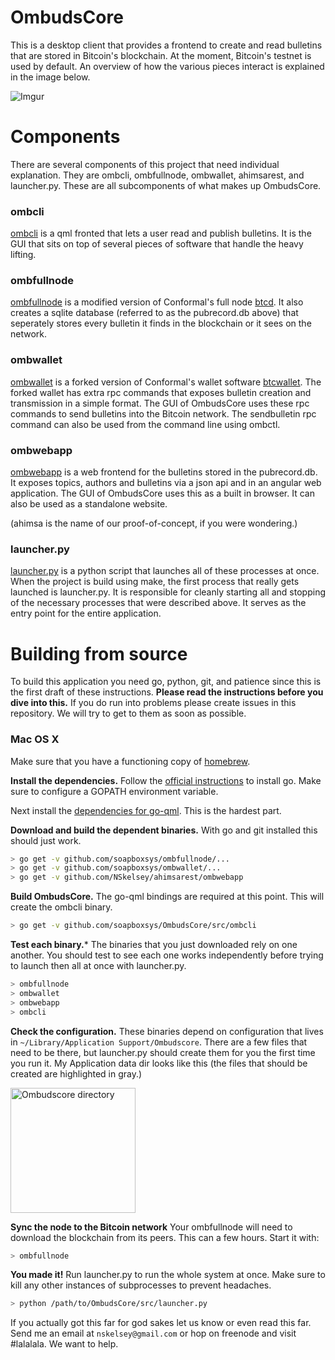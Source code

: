 # OmbudsCore
This is a desktop client that provides a frontend to create and read bulletins that are stored in Bitcoin's blockchain. 
At the moment, Bitcoin's testnet is used by default. An overview of how the various pieces interact is explained in the image below.

![Imgur](http://i.imgur.com/p9NIa7R.jpg)

Components
============
There are several components of this project that need individual explanation. They are ombcli, ombfullnode, ombwallet, ahimsarest, and launcher.py. 
These are all subcomponents of what makes up OmbudsCore.

### ombcli
[ombcli](https://github.com/soapboxsys/OmbudsCore/tree/master/src/ombcli)
is a qml fronted that lets a user read and publish bulletins. 
It is the GUI that sits on top of several pieces of software that handle the heavy lifting.

### ombfullnode
[ombfullnode]() is a modified version of Conformal's full node [btcd](http://github.com/btcsuite/btcd). 
It also creates a sqlite database (referred to as the pubrecord.db above) that seperately stores every bulletin it finds in the blockchain or it sees on the network.

### ombwallet
[ombwallet]() is a forked version of Conformal's wallet software [btcwallet](http://github.com/btcsuite/btcwallet).
The forked wallet has extra rpc commands that exposes bulletin creation and transmission in a simple format. 
The GUI of OmbudsCore uses these rpc commands to send bulletins into the Bitcoin network.
The sendbulletin rpc command can also be used from the command line using ombctl.

### ombwebapp
[ombwebapp](http://github.com/NSkelsey/ahimsarest/tree/master/ombwebapp) 
is a web frontend for the bulletins stored in the pubrecord.db. 
It exposes topics, authors and bulletins via a json api and in an angular web application.
The GUI of OmbudsCore uses this as a built in browser.
It can also be used as a standalone website.

(ahimsa is the name of our proof-of-concept, if you were wondering.)

### launcher.py
[launcher.py](https://github.com/soapboxsys/OmbudsCore/blob/master/src/launcher.py) 
is a python script that launches all of these processes at once. 
When the project is build using make, the first process that really gets launched is launcher.py.
It is responsible for cleanly starting all and stopping of the necessary processes that were described above.
It serves as the entry point for the entire application.


Building from source
====================

To build this application you need go, python, git, and patience since this is the first draft of these instructions. **Please read the instructions before you dive into this.** If you do run into problems please create issues in this repository. We will try to get to them as soon as possible.

### Mac OS X

Make sure that you have a functioning copy of [homebrew](http://brew.sh/).

**Install the dependencies.** Follow the [official instructions](https://golang.org/doc/install) to install go. Make sure to configure a GOPATH environment variable.

Next install the [dependencies for go-qml](https://github.com/go-qml/qml#requirements-on-mac-os-x). 
This is the hardest part.

**Download and build the dependent binaries.** With go and git installed this should just work.

```bash
> go get -v github.com/soapboxsys/ombfullnode/...
> go get -v github.com/soapboxsys/ombwallet/...
> go get -v github.com/NSkelsey/ahimsarest/ombwebapp
```

**Build OmbudsCore.** The go-qml bindings are required at this point. This will create the ombcli binary.

```bash
> go get -v github.com/soapboxsys/OmbudsCore/src/ombcli
```

**Test each binary.*** The binaries that you just downloaded rely on one another. 
You should test to see each one works independently before trying to launch then all at once with launcher.py.

```bash
> ombfullnode
> ombwallet
> ombwebapp
> ombcli
```

**Check the configuration.** These binaries depend on configuration that lives in `~/Library/Application Support/Ombudscore`. There are a few files that need to be there, but launcher.py should create them for you the first time you run it. My Application data dir looks like this (the files that should be created are highlighted in gray.)

<img src="http://i.imgur.com/T1k2wVN.png" alt="Ombudscore directory" style="height:200px;">

**Sync the node to the Bitcoin network** Your ombfullnode will need to download the blockchain from its peers. This can a few hours. Start it with:

```bash
> ombfullnode
```

**You made it!** Run launcher.py to run the whole system at once. Make sure to kill any other instances of subprocesses to prevent headaches.

```bash
> python /path/to/OmbudsCore/src/launcher.py
```

If you actually got this far for god sakes let us know or even read this far. Send me an email at `nskelsey@gmail.com` or hop on freenode and visit #lalalala. We want to help.
